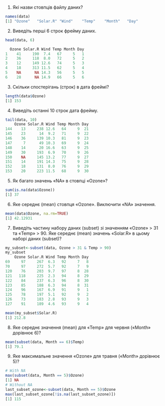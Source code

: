 1. Які назви стовпців файлу даних?
```r
names(data)
[1] "Ozone"   "Solar.R" "Wind"    "Temp"    "Month"   "Day"
```
2. Виведіть перші 6 строк фрейму даних.
```r
head(data, 6)

  Ozone Solar.R Wind Temp Month Day
1    41     190  7.4   67     5   1
2    36     118  8.0   72     5   2
3    12     149 12.6   74     5   3
4    18     313 11.5   62     5   4
5    NA      NA 14.3   56     5   5
6    28      NA 14.9   66     5   6
```
3. Скільки спостерігань (строк) в дата фреймі?
```r
length(data$Ozone)
[1] 153
```
4. Виведіть останні 10 строк дата фрейму.
```r
tail(data, 10)
    Ozone Solar.R Wind Temp Month Day
144    13     238 12.6   64     9  21
145    23      14  9.2   71     9  22
146    36     139 10.3   81     9  23
147     7      49 10.3   69     9  24
148    14      20 16.6   63     9  25
149    30     193  6.9   70     9  26
150    NA     145 13.2   77     9  27
151    14     191 14.3   75     9  28
152    18     131  8.0   76     9  29
153    20     223 11.5   68     9  30
```
5. Як багато значень «NA» в стовпці «Ozone»?
```r
sum(is.na(data$Ozone))
[1] 37
```
6. Яке середнє (mean) стовпця «Ozone». Виключити «NA» значення.
```r
mean(data$Ozone, na.rm=TRUE)
[1] 42.12931
```
7. Виведіть частину набору даних (subset) зі значенням «Ozone» > 31 та «Temp» > 90. Яке середнє (mean) значень «Solar.R» в цьому наборі даних (subset)?
```r
my_subset<-subset(data, Ozone > 31 & Temp > 90)
my_subset
    Ozone Solar.R Wind Temp Month Day
69     97     267  6.3   92     7   8
70     97     272  5.7   92     7   9
120    76     203  9.7   97     8  28
121   118     225  2.3   94     8  29
122    84     237  6.3   96     8  30
123    85     188  6.3   94     8  31
124    96     167  6.9   91     9   1
125    78     197  5.1   92     9   2
126    73     183  2.8   93     9   3
127    91     189  4.6   93     9   4

mean(my_subset$Solar.R)
[1] 212.8
```
8. Яке середнє значення (mean) для «Temp» для червня («Month» дорівнює 6)?
```r
mean(subset(data, Month == 6)$Temp)
[1] 79.1
```
9. Яке максимальне значення «Ozone» для травня («Month» дорівнює 5)?
```r
# With NA
max(subset(data, Month == 5)$Ozone)
[1] NA
# Without NA
last_subset_ozone<-subset(data, Month == 5)$Ozone
max(last_subset_ozone[!is.na(last_subset_ozone)])
[1] 115
```